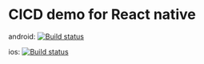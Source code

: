 # CICD demo for React native

android: [![Build status](https://build.appcenter.ms/v0.1/apps/0b66bca4-d77d-48ba-89e1-a91cbab6cc8e/branches/master/badge)](https://appcenter.ms)

ios: [![Build status](https://build.appcenter.ms/v0.1/apps/eaa0ae2b-6f2e-47af-9995-ab2240f6936b/branches/master/badge)](https://appcenter.ms)

